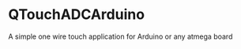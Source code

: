 QTouchADCArduino
================

A simple one wire touch application for Arduino or any atmega board